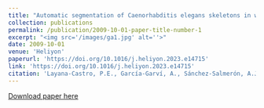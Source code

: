 ```yaml
---
title: "Automatic segmentation of Caenorhabditis elegans skeletons in worm aggregations using improved U‑Net in low‑resolution image sequences."
collection: publications
permalink: /publication/2009-10-01-paper-title-number-1
excerpt: "<img src='/images/ga1.jpg' alt=''>"
date: 2009-10-01
venue: 'Heliyon'
paperurl: 'https://doi.org/10.1016/j.heliyon.2023.e14715'
link: 'https://doi.org/10.1016/j.heliyon.2023.e14715'
citation: 'Layana‑Castro, P.E., García‑Garví, A., Sánchez‑Salmerón, A.J., (2023). &quot;Automatic segmentation of Caenorhabditis elegans skeletons in worm aggregations using improved U‑Net in low‑resolution image sequences.&quot; <i>Heliyon</i>. 9(4).'
---
```

[Download paper here](https://doi.org/10.1016/j.heliyon.2023.e14715)

<!-- Recommended citation: Your Name, You. (2009). "Paper Title Number 1." <i>Journal 1</i>. 1(1). -->
